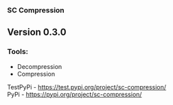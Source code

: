 ### SC Compression

Version 0.3.0
-

### Tools:
- Decompression
- Compression

TestPyPi - https://test.pypi.org/project/sc-compression/ <br>
PyPi - https://pypi.org/project/sc-compression/
